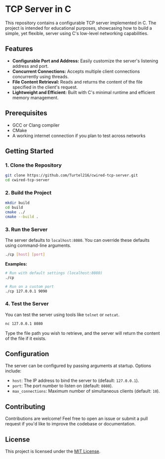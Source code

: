 # TCP Server in C

This repository contains a configurable TCP server implemented in C. The project is intended for educational purposes, showcasing how to build a simple, yet flexible, server using C's low-level networking capabilities.

## Features

- **Configurable Port and Address:** Easily customize the server's listening address and port.  
- **Concurrent Connections:** Accepts multiple client connections concurrently using threads.  
- **File Content Retrieval:** Reads and returns the content of the file specified in the client's request.  
- **Lightweight and Efficient:** Built with C's minimal runtime and efficient memory management.  

## Prerequisites

- GCC or Clang compiler  
- CMake
- A working internet connection if you plan to test across networks  

## Getting Started

### 1. Clone the Repository

```bash
git clone https://github.com/Turtel216/cwired-tcp-server.git
cd cwired-tcp-server
```

### 2. Build the Project

```bash
mkdir build 
cd build 
cmake ../ 
cmake --build .
```

### 3. Run the Server

The server defaults to `localhost:8080`. You can override these defaults using command-line arguments.

```bash
./cp [host] [port]
```

**Examples:**

```bash
# Run with default settings (localhost:8080)
./cp

# Run on a custom port
./cp 127.0.0.1 9090
```

### 4. Test the Server

You can test the server using tools like `telnet` or `netcat`.

```bash
nc 127.0.0.1 8080
```

Type the file path you wish to retrieve, and the server will return the content of the file if it exists.

## Configuration

The server can be configured by passing arguments at startup. Options include:

- `host`: The IP address to bind the server to (default: `127.0.0.1`).  
- `port`: The port number to listen on (default: `8080`).  
- `max_connections`: Maximum number of simultaneous clients (default: `10`).  

## Contributing

Contributions are welcome! Feel free to open an issue or submit a pull request if you'd like to improve the codebase or documentation.

## License

This project is licensed under the [MIT License](LICENSE).
